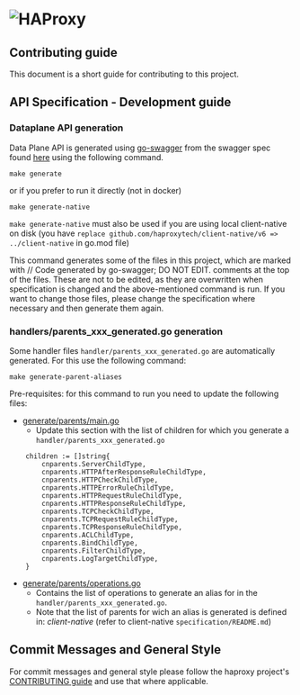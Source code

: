 # ![HAProxy](assets/images/haproxy-weblogo-210x49.png "HAProxy")

## Contributing guide

This document is a short guide for contributing to this project.

## API Specification - Development guide

### Dataplane API generation
Data Plane API is generated using [go-swagger](https://github.com/go-swagger/go-swagger) from the swagger spec found [here](https://github.com/haproxytech/client-native/blob/master/specification/build/haproxy_spec.yaml) using the following command.

```
make generate
```
or if you prefer to run it directly (not in docker)
```
make generate-native
```

`make generate-native` must also be used if you are using local client-native on disk (you have `replace github.com/haproxytech/client-native/v6 => ../client-native` in go.mod file)

This command generates some of the files in this project, which are marked with // Code generated by go-swagger; DO NOT EDIT.
comments at the top of the files. These are not to be edited, as they are overwritten when specification is changed and the above-mentioned command is run. If you want to change those files, please change the specification where necessary and then generate them again.

### handlers/parents_xxx_generated.go generation

Some handler files `handler/parents_xxx_generated.go` are automatically generated. For this use the following command:
```
make generate-parent-aliases
```

Pre-requisites: for this command to run you need to update the following files:
- [generate/parents/main.go](./generate/parents/main.go)
  - Update this section with the list of children for which you generate a `handler/parents_xxx_generated.go`
```
	children := []string{
		cnparents.ServerChildType,
		cnparents.HTTPAfterResponseRuleChildType,
		cnparents.HTTPCheckChildType,
		cnparents.HTTPErrorRuleChildType,
		cnparents.HTTPRequestRuleChildType,
		cnparents.HTTPResponseRuleChildType,
		cnparents.TCPCheckChildType,
		cnparents.TCPRequestRuleChildType,
		cnparents.TCPResponseRuleChildType,
		cnparents.ACLChildType,
		cnparents.BindChildType,
		cnparents.FilterChildType,
		cnparents.LogTargetChildType,
	}
```

- [generate/parents/operations.go](./generate/parents/operations.go)
  - Contains the list of operations to generate an alias for in the `handler/parents_xxx_generated.go`.
  - Note that the list of parents for wich an alias is generated is defined in: *client-native* (refer to client-native `specification/README.md`)


## Commit Messages and General Style

For commit messages and general style please follow the haproxy project's [CONTRIBUTING guide](https://github.com/haproxy/haproxy/blob/master/CONTRIBUTING) and use that where applicable.
